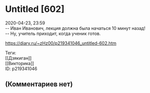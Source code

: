 Untitled [602]
==============

  
2020-04-23, 23:59  
 -- Иван Иванович, лекция должна была начаться 10 минут назад!   
 -- Ну, учитель приходит, когда ученик готов.   
  
<https://diary.ru/~zHz00/p219341046_untitled-602.htm>  
  
Теги:  
[[Дзякиган]]  
[[Викторика]]  
ID: p219341046  


(Комментариев нет)
------------------